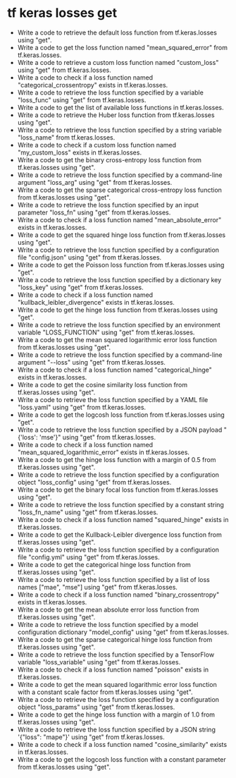 # tf keras losses get

- Write a code to retrieve the default loss function from tf.keras.losses using "get".
- Write a code to get the loss function named "mean_squared_error" from tf.keras.losses.
- Write a code to retrieve a custom loss function named "custom_loss" using "get" from tf.keras.losses.
- Write a code to check if a loss function named "categorical_crossentropy" exists in tf.keras.losses.
- Write a code to retrieve the loss function specified by a variable "loss_func" using "get" from tf.keras.losses.
- Write a code to get the list of available loss functions in tf.keras.losses.
- Write a code to retrieve the Huber loss function from tf.keras.losses using "get".
- Write a code to retrieve the loss function specified by a string variable "loss_name" from tf.keras.losses.
- Write a code to check if a custom loss function named "my_custom_loss" exists in tf.keras.losses.
- Write a code to get the binary cross-entropy loss function from tf.keras.losses using "get".
- Write a code to retrieve the loss function specified by a command-line argument "loss_arg" using "get" from tf.keras.losses.
- Write a code to get the sparse categorical cross-entropy loss function from tf.keras.losses using "get".
- Write a code to retrieve the loss function specified by an input parameter "loss_fn" using "get" from tf.keras.losses.
- Write a code to check if a loss function named "mean_absolute_error" exists in tf.keras.losses.
- Write a code to get the squared hinge loss function from tf.keras.losses using "get".
- Write a code to retrieve the loss function specified by a configuration file "config.json" using "get" from tf.keras.losses.
- Write a code to get the Poisson loss function from tf.keras.losses using "get".
- Write a code to retrieve the loss function specified by a dictionary key "loss_key" using "get" from tf.keras.losses.
- Write a code to check if a loss function named "kullback_leibler_divergence" exists in tf.keras.losses.
- Write a code to get the hinge loss function from tf.keras.losses using "get".
- Write a code to retrieve the loss function specified by an environment variable "LOSS_FUNCTION" using "get" from tf.keras.losses.
- Write a code to get the mean squared logarithmic error loss function from tf.keras.losses using "get".
- Write a code to retrieve the loss function specified by a command-line argument "--loss" using "get" from tf.keras.losses.
- Write a code to check if a loss function named "categorical_hinge" exists in tf.keras.losses.
- Write a code to get the cosine similarity loss function from tf.keras.losses using "get".
- Write a code to retrieve the loss function specified by a YAML file "loss.yaml" using "get" from tf.keras.losses.
- Write a code to get the logcosh loss function from tf.keras.losses using "get".
- Write a code to retrieve the loss function specified by a JSON payload "{'loss': 'mse'}" using "get" from tf.keras.losses.
- Write a code to check if a loss function named "mean_squared_logarithmic_error" exists in tf.keras.losses.
- Write a code to get the hinge loss function with a margin of 0.5 from tf.keras.losses using "get".
- Write a code to retrieve the loss function specified by a configuration object "loss_config" using "get" from tf.keras.losses.
- Write a code to get the binary focal loss function from tf.keras.losses using "get".
- Write a code to retrieve the loss function specified by a constant string "loss_fn_name" using "get" from tf.keras.losses.
- Write a code to check if a loss function named "squared_hinge" exists in tf.keras.losses.
- Write a code to get the Kullback-Leibler divergence loss function from tf.keras.losses using "get".
- Write a code to retrieve the loss function specified by a configuration file "config.yml" using "get" from tf.keras.losses.
- Write a code to get the categorical hinge loss function from tf.keras.losses using "get".
- Write a code to retrieve the loss function specified by a list of loss names ["mae", "mse"] using "get" from tf.keras.losses.
- Write a code to check if a loss function named "binary_crossentropy" exists in tf.keras.losses.
- Write a code to get the mean absolute error loss function from tf.keras.losses using "get".
- Write a code to retrieve the loss function specified by a model configuration dictionary "model_config" using "get" from tf.keras.losses.
- Write a code to get the sparse categorical hinge loss function from tf.keras.losses using "get".
- Write a code to retrieve the loss function specified by a TensorFlow variable "loss_variable" using "get" from tf.keras.losses.
- Write a code to check if a loss function named "poisson" exists in tf.keras.losses.
- Write a code to get the mean squared logarithmic error loss function with a constant scale factor from tf.keras.losses using "get".
- Write a code to retrieve the loss function specified by a configuration object "loss_params" using "get" from tf.keras.losses.
- Write a code to get the hinge loss function with a margin of 1.0 from tf.keras.losses using "get".
- Write a code to retrieve the loss function specified by a JSON string '{"loss": "mape"}' using "get" from tf.keras.losses.
- Write a code to check if a loss function named "cosine_similarity" exists in tf.keras.losses.
- Write a code to get the logcosh loss function with a constant parameter from tf.keras.losses using "get".